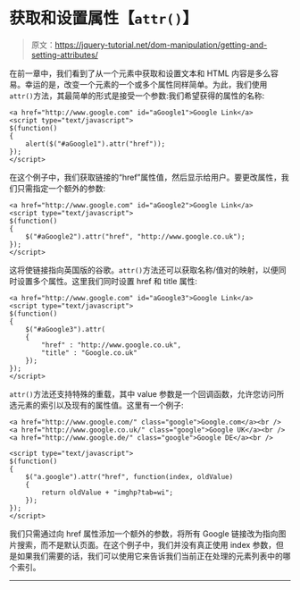 # 获取和设置属性【`attr()`】

> 原文：<https://jquery-tutorial.net/dom-manipulation/getting-and-setting-attributes/>

在前一章中，我们看到了从一个元素中获取和设置文本和 HTML 内容是多么容易。幸运的是，改变一个元素的一个或多个属性同样简单。为此，我们使用`attr()`方法，其最简单的形式是接受一个参数:我们希望获得的属性的名称:

```
<a href="http://www.google.com" id="aGoogle1">Google Link</a>
<script type="text/javascript">
$(function()
{
	alert($("#aGoogle1").attr("href"));
});
</script>
```

在这个例子中，我们获取链接的“href”属性值，然后显示给用户。要更改属性，我们只需指定一个额外的参数:

```
<a href="http://www.google.com" id="aGoogle2">Google Link</a>
<script type="text/javascript">
$(function()
{
	$("#aGoogle2").attr("href", "http://www.google.co.uk");
});
</script>
```

这将使链接指向英国版的谷歌。`attr()`方法还可以获取名称/值对的映射，以便同时设置多个属性。这里我们同时设置 href 和 title 属性:

```
<a href="http://www.google.com" id="aGoogle3">Google Link</a>
<script type="text/javascript">
$(function()
{
	$("#aGoogle3").attr(
	{ 
		"href" : "http://www.google.co.uk", 
		"title" : "Google.co.uk"
	});
});
</script>
```

<input type="hidden" name="IL_IN_ARTICLE">

`attr()`方法还支持特殊的重载，其中 value 参数是一个回调函数，允许您访问所选元素的索引以及现有的属性值。这里有一个例子:

```
<a href="http://www.google.com/" class="google">Google.com</a><br />
<a href="http://www.google.co.uk/" class="google">Google UK</a><br />
<a href="http://www.google.de/" class="google">Google DE</a><br />

<script type="text/javascript">
$(function()
{
	$("a.google").attr("href", function(index, oldValue)
	{
		return oldValue + "imghp?tab=wi";
	});
});
</script>
```

我们只需通过向 href 属性添加一个额外的参数，将所有 Google 链接改为指向图片搜索，而不是默认页面。在这个例子中，我们并没有真正使用 index 参数，但是如果我们需要的话，我们可以使用它来告诉我们当前正在处理的元素列表中的哪个索引。

* * *